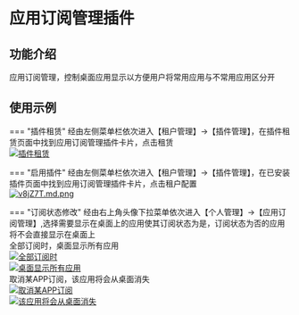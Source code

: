 # 应用订阅管理插件

## 功能介绍

应用订阅管理，控制桌面应用显示以方便用户将常用应用与不常用应用区分开

## 使用示例

=== "插件租赁"
    经由左侧菜单栏依次进入【租户管理】->【插件管理】，在插件租赁页面中找到应用订阅管理插件卡片，点击租赁<br/>
    [![插件租赁](https://s1.ax1x.com/2022/08/11/v8jPpj.png)](https://imgtu.com/i/v8jPpj)

=== "启用插件"
    经由左侧菜单栏依次进入【租户管理】->【插件管理】，在已安装插件页面中找到应用订阅管理插件卡片，点击租户配置<br/>
    [![v8jZ7T.md.png](https://s1.ax1x.com/2022/08/11/v8jZ7T.md.png)](https://imgtu.com/i/v8jZ7T)

=== "订阅状态修改"
    经由右上角头像下拉菜单依次进入【个人管理】->【应用订阅管理】,选择需要显示在桌面上的应用使其订阅状态为是，订阅状态为否的应用将不会直接显示在桌面上<br/>
    全部订阅时，桌面显示所有应用<br/>
    [![全部订阅时](https://s1.ax1x.com/2022/08/11/v8jGB6.md.png)](https://imgtu.com/i/v8jGB6)<br/>
    [![桌面显示所有应用](https://s1.ax1x.com/2022/08/11/v8jyHf.md.png)](https://imgtu.com/i/v8jyHf)<br/>
    取消某APP订阅，该应用将会从桌面消失<br/>
    [![取消某APP订阅](https://s1.ax1x.com/2022/08/11/v8vi5D.md.png)](https://imgtu.com/i/v8vi5D)<br/>
    [![该应用将会从桌面消失](https://s1.ax1x.com/2022/08/11/v8vmrt.md.png)](https://imgtu.com/i/v8vmrt)